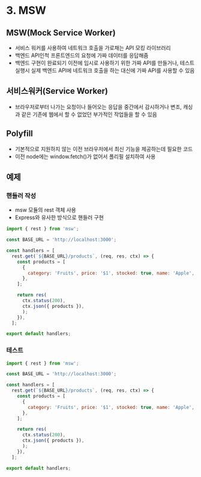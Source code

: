 # 3. MSW

## MSW(Mock Service Worker)

- 서비스 워커를 사용하여 네트워크 호출을 가로채는 API 모킹 라이브러리
- 백엔드 API인척 프론트엔드의 요청에 가짜 데이터를 응답해줌
- 백엔드 구현이 완료되기 이전에 임시로 사용하기 위한 가짜 API를 만들거나, 테스트 실행시 실제 백엔드 API에 네트워크 호출을 하는 대신에 가짜 API를 사용할 수 있음

## 서비스워커(Service Worker)

- 브라우저로부터 나가는 요청이나 들어오는 응답을 중간에서 감시하거나 변조, 캐싱과 같은 기존에 웹에서 할 수 없었던 부가적인 작업들을 할 수 있음

## Polyfill

- 기본적으로 지원하지 않는 이전 브라우저에서 최신 기능을 제공하는데 필요한 코드
- 이전 node에는 window.fetch()가 없어서 폴리필 설치하여 사용

## 예제

### 핸들러 작성

- msw 모듈의 rest 객체 사용
- Express와 유사한 방식으로 핸들러 구현

```js
import { rest } from 'msw';

const BASE_URL = 'http://localhost:3000';

const handlers = [
  rest.get(`${BASE_URL}/products`, (req, res, ctx) => {
    const products = [
      {
        category: 'Fruits', price: '$1', stocked: true, name: 'Apple',
      },
    ];

    return res(
      ctx.status(200),
      ctx.json({ products }),
      );
    }),
  ];

export default handlers;
```

### 테스트

```js
import { rest } from 'msw';

const BASE_URL = 'http://localhost:3000';

const handlers = [
  rest.get(`${BASE_URL}/products`, (req, res, ctx) => {
    const products = [
      {
        category: 'Fruits', price: '$1', stocked: true, name: 'Apple',
      },
    ];

    return res(
      ctx.status(200),
      ctx.json({ products }),
      );
    }),
  ];

export default handlers;
```
